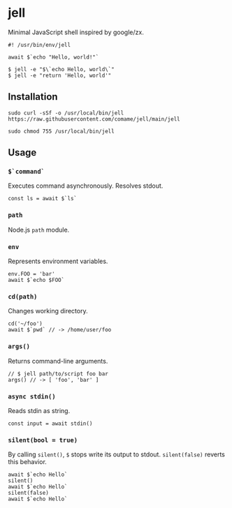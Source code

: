 # jell

Minimal JavaScript shell inspired by google/zx.

```
#! /usr/bin/env/jell

await $`echo "Hello, world!"`
```

```
$ jell -e "$\`echo Hello, world\`"
$ jell -e "return 'Hello, world'"
```

## Installation

```
sudo curl -sSf -o /usr/local/bin/jell https://raw.githubusercontent.com/comame/jell/main/jell

sudo chmod 755 /usr/local/bin/jell
```

## Usage

### ``$`command` ``

Executes command asynchronously. Resolves stdout.

```
const ls = await $`ls`
```

### `path`

Node.js `path` module.

### `env`

Represents environment variables.

```
env.FOO = 'bar'
await $`echo $FOO`
```

### `cd(path)`

Changes working directory.

```
cd('~/foo')
await $`pwd` // -> /home/user/foo
```

### `args()`

Returns command-line arguments.

```
// $ jell path/to/script foo bar
args() // -> [ 'foo', 'bar' ]
```

### `async stdin()`

Reads stdin as string.

```
const input = await stdin()
```

### `silent(bool = true)`

By calling `silent()`, `$` stops write its output to stdout. `silent(false)` reverts this behavior.

```
await $`echo Hello`
silent()
await $`echo Hello`
silent(false)
await $`echo Hello`
```
